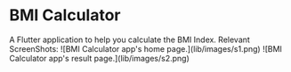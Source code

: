 <h1>BMI Calculator</h1>
A Flutter application to help you calculate the BMI Index.
Relevant ScreenShots:
![BMI Calculator app's home page.](lib/images/s1.png)
![BMI Calculator app's result page.](lib/images/s2.png)

